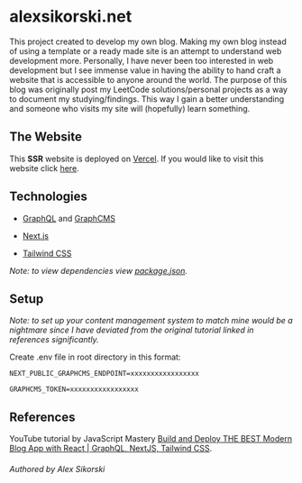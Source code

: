 # alexsikorski.net

This project created to develop my own blog. Making my own blog instead of using a template or a ready made site is an attempt to understand web development more. Personally, I have never been too interested in web development but I see immense value in having the ability to hand craft a website that is accessible to anyone around the world. The purpose of this blog was originally post my LeetCode solutions/personal projects as a way to document my studying/findings. This way I gain a better understanding and someone who visits my site will (hopefully) learn something.

## The Website

This **SSR** website is deployed on [Vercel](https://vercel.com/). If you would like to visit this website click [here](https://www.alexsikorski.net/).

## Technologies

- [GraphQL](https://graphql.org/) and [GraphCMS](https://graphcms.com/)

- [Next.js](https://nextjs.org/)

- [Tailwind CSS](https://tailwindcss.com/)

*Note: to view dependencies view [package.json](package.json).*

## Setup

*Note: to set up your content management system to match mine would be a nightmare since I have deviated from the original tutorial linked in references significantly.*

Create .env file in root directory in this format:

```NEXT_PUBLIC_GRAPHCMS_ENDPOINT=xxxxxxxxxxxxxxxxx```

```GRAPHCMS_TOKEN=xxxxxxxxxxxxxxxxx```

## References

YouTube tutorial by JavaScript Mastery [Build and Deploy THE BEST Modern Blog App with React | GraphQL, NextJS, Tailwind CSS](https://www.youtube.com/watch?v=HYv55DhgTuA).

###### Authored by Alex Sikorski